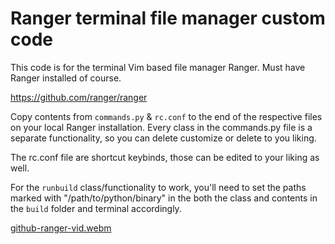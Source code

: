 # Ranger terminal file manager custom code
This code is for the terminal Vim based file manager Ranger. Must have Ranger installed of course.

https://github.com/ranger/ranger

Copy contents from `commands.py` & `rc.conf` to the end of the respective files on your local Ranger installation.
Every class in the commands.py file is a separate functionality, so you can delete customize or delete to you liking. 

The rc.conf file are shortcut keybinds, those can be edited to your liking as well.

For the `runbuild` class/functionality to work, you'll need to set the paths marked with "/path/to/python/binary" in the both the class and contents in the `build` folder and terminal accordingly. 


[github-ranger-vid.webm](https://github.com/sudointelectual/ranger-custom/assets/103446116/bdf33f79-e673-46fe-8636-280c19b97bd5)
